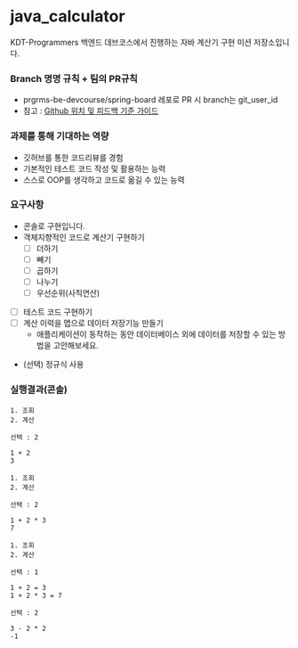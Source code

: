 # java_calculator
KDT-Programmers 백엔드 데브코스에서 진행하는 자바 계산기 구현 미션 저장소입니다.

### Branch 명명 규칙 + 팀의 PR규칙
- prgrms-be-devcourse/spring-board 레포로 PR 시 branch는 git_user_id  
- 참고 : [Github 위치 및 피드백 기준 가이드](https://www.notion.so/backend-devcourse/Github-e1a0908a6bbf4aeaa5a62981499bb215)

### 과제를 통해 기대하는 역량
 
- 깃허브를 통한 코드리뷰를 경험
- 기본적인 테스트 코드 작성 및 활용하는 능력
- 스스로 OOP를 생각하고 코드로 옮길 수 있는 능력

### 요구사항
- 콘솔로 구현입니다. 
- 객체지향적인 코드로 계산기 구현하기
    - [ ]  더하기
    - [ ]  빼기
    - [ ]  곱하기
    - [ ]  나누기
    - [ ]  우선순위(사칙연산)
- [ ]  테스트 코드 구현하기
- [ ]  계산 이력을 맵으로 데이터 저장기능 만들기
    - 애플리케이션이 동작하는 동안 데이터베이스 외에 데이터를 저장할 수 있는 방법을 고안해보세요.
- (선택) 정규식 사용

### 실행결과(콘솔)
```
1. 조회
2. 계산

선택 : 2

1 + 2
3

1. 조회
2. 계산

선택 : 2

1 + 2 * 3
7

1. 조회
2. 계산

선택 : 1

1 + 2 = 3
1 + 2 * 3 = 7

선택 : 2

3 - 2 * 2
-1
```
